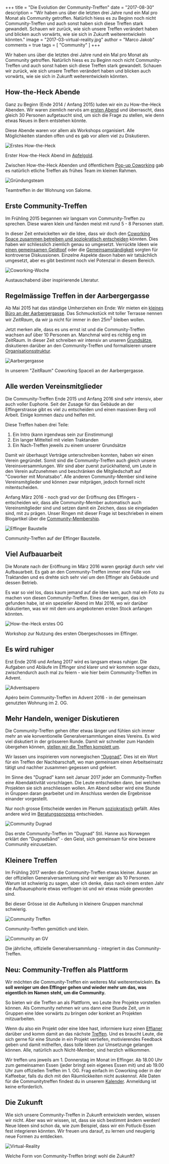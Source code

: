 +++
title = "Die Evolution der Community-Treffen"
date = "2017-08-30"
description = "Wir haben uns über die letzten drei Jahre rund ein Mal pro Monat als Community getroffen. Natürlich hiess es zu Beginn noch nicht Community-Treffen und auch sonst haben sich diese Treffen stark gewandelt. Schauen wir zurück, wie sich unsere Treffen verändert haben und blicken auch vorwärts, wie sie sich in Zukunft weiterentwickeln könnten."
image = "2017-03-virtual-reality.jpg"
author = "Marco Jakob"
comments = true
tags = [ "Community" ]
+++

<div class="lead">
Wir haben uns über die letzten drei Jahre rund ein Mal pro Monat als Community getroffen. Natürlich hiess es zu Beginn noch nicht Community-Treffen und auch sonst haben sich diese Treffen stark gewandelt. Schauen wir zurück, wie sich unsere Treffen verändert haben und blicken auch vorwärts, wie sie sich in Zukunft weiterentwickeln könnten.
</div>


## How-the-Heck Abende

Ganz zu Beginn (Ende 2014 / Anfang 2015) luden wir ein zu How-the-Heck Abenden. Wir waren ziemlich nervös am [ersten Abend](/blog/how-the-heck/) und überrascht, dass gleich 30 Personen aufgetaucht sind, um sich die Frage zu stellen, wie denn etwas Neues in Bern entstehen könnte.

Diese Abende waren vor allem als Workshops organisiert. Alle Möglichkeiten standen offen und es gab vor allem viel zu Diskutieren.

![Erstes How-the-Heck](2014-11-erstes-how-the-heck.jpg)

<p class="image-caption">
  Erster How-the-Heck Abend im <a href="http://www.apfelgold.ch">Apfelgold</a>.
</p>


Zwischen How-the-Heck Abenden und öffentlichem [Pop-up Coworking](/blog/erstes-popup-coworking/) gab es natürlich etliche Treffen als frühes Team im kleinen Rahmen.

![Gründungsteam](2014-12-team-treffen.jpg)

<p class="image-caption">
  Teamtreffen in der Wohnung von Salome.
</p>


## Erste Community-Treffen

Im Frühling 2015 begannen wir langsam von Community-Treffen zu sprechen. Diese waren klein und fanden meist mit rund 5 - 8 Personen statt.

In dieser Zeit entwickelten wir die Idee, dass wir doch den [Coworking Space zusammen betreiben und soziokratisch entscheiden](/blog/coworking-space-zusammen-betreiben/) könnten. Dies haben wir schliesslich ziemlich genau so umgesetzt. Verrückte Ideen wie [einen gemeinsamen Geldtopf](/blog/gemeinsamstaendigkeit/) oder die [Gemeinsamständigkeit](/blog/absurde-idee-gemeinsamstaendigkeit/) sorgten für kontroverse Diskussionen. Einzelne Aspekte davon haben wir tatsächlich umgesetzt, aber es gibt bestimmt noch viel Potenzial in diesem Bereich.

![Coworking-Woche](2015-02-coworking-woche.jpg)

<p class="image-caption">
  Austauschabend über inspirierende Literatur.
</p>


## Regelmässige Treffen in der Aarbergergasse

Ab Mai 2015 hat das ständige Umherziehen ein Ende: Wir mieten ein [kleines Büro an der Aarbergergasse](/blog/aarbergergasse-es-geht-los/). Das Schmuckstück mit toller Terrasse nennen wir *ZeitRaum*, da wir ja nicht für immer in den 25m<sup>2</sup> bleiben wollen.

Jetzt merken alle, dass es uns ernst ist und die Community-Treffen wachsen auf über 10 Personen an. Manchmal wird es richtig eng im ZeitRaum. In dieser Zeit schreiben wir intensiv an unseren [Grundsätze](/blog/grundsaetze/), diskutieren darüber an den Community-Treffen und formalisieren unsere [Organisationsstruktur](/blog/organisation/).

![Aarbergergasse](2015-11-aarbergergasse.jpg)

<p class="image-caption">
  In unserem "ZeitRaum" Coworking Spaceli an der Aarbergergasse.
</p>


## Alle werden Vereinsmitglieder

Die Community-Treffen Ende 2015 und Anfang 2016 sind sehr intensiv, aber auch voller Euphorie. Seit der Zusage für das Gebäude an der Effingerstrasse gibt es viel zu entscheiden und einen massiven Berg voll Arbeit. Einige kommen dazu und helfen mit.

Diese Treffen haben drei Teile:

1. Ein Intro (kann irgendwas sein zur Einstimmung)
2. Ein langer Mittelteil mit vielen Traktanden
3. Ein Nach-Treffen jeweils zu einem unserer Grundsätze

Damit wir überhaupt Verträge unterschreiben konnten, haben wir einen Verein gegründet. Somit sind die Community-Treffen auch gleich unsere Vereinsversammlungen. Wir sind aber zuerst zurückhaltend, um Leute in den Verein aufzunehmen und beschränken die Mitgliedschaft auf "Coworker mit Monatsabo". Alle anderen Community-Member sind keine Vereinsmitglieder und können zwar mitprägen, jedoch formell nicht mitentscheiden.

Anfang März 2016 - noch grad vor der Eröffnung des Effingers - entscheiden wir, dass alle Community-Member automatisch auch Vereinsmitglieder sind und setzen damit ein Zeichen, dass sie eingeladen sind, mit zu prägen. Unser Ringen mit dieser Frage ist beschrieben in einem Blogartikel über die [Community-Membership](/blog/community-membership/).

![Effinger Baustelle](2016-02-community-treffen-effinger-baustelle.jpg)

<p class="image-caption">
  Community-Treffen auf der Effinger Baustelle.
</p>


## Viel Aufbauarbeit

Die Monate nach der Eröffnung im März 2016 waren geprägt durch sehr viel Aufbauarbeit. Es gab an den Community-Treffen immer eine Fülle von Traktanden und es drehte sich sehr viel um den Effinger als Gebäude und dessen Betrieb.

Es war so viel los, dass kaum jemand auf die Idee kam, auch mal ein Foto <i class="fa fa-camera"></i> zu machen von diesen Community-Treffen. Eines der wenigen, das ich gefunden habe, ist ein spezieller Abend im Mai 2016, wo wir darüber diskutierten, was wir mit dem uns angebotenen ersten Stock anfangen könnten.

![How-the-Heck erstes OG](2016-05-how-the-heck-erstes-og.jpg)

<p class="image-caption">
  Workshop zur Nutzung des ersten Obergeschosses im Effinger.
</p>


## Es wird ruhiger

Erst Ende 2016 und Anfang 2017 wird es langsam etwas ruhiger. Die Aufgaben und Abläufe im Effinger sind klarer und wir kommen sogar dazu, zwischendurch auch mal zu feiern - wie hier beim Community-Treffen im Advent.

![Adventsapero](2016-12-adventsapero.jpg)

<p class="image-caption">
  Apéro beim Community-Treffen im Advent 2016 - in der gemeinsam genutzten Wohnung im 2. OG.
</p>


## Mehr Handeln, weniger Diskutieren

Die Community-Treffen gehen öfter etwas länger und fühlen sich immer mehr an wie konventionelle Generalversammlungen eines Vereins. Es wird viel diskutiert in der grösseren Runde. Damit wir schneller zum Handeln übergehen können, [stellen wir die Treffen komplett um](/blog/community-treffen-als-dugnad/).

Wir lassen uns inspirieren vom norwegischen ["Dugnad"](https://en.wikipedia.org/wiki/Communal_work#Norway). Dies ist ein Wort für ein Treffen der Nachbarschaft, wo man gemeinsam einen Arbeitseinsatz tätigt und nachher zusammen gegessen und gefeiert.

Im Sinne des "Dugnad" kann seit Januar 2017 jeder am Community-Treffen eine Abendaktivität vorschlagen. Die Leute entscheiden dann, bei welchen Projekten sie sich anschliessen wollen. Am Abend selber wird eine Stunde in Gruppen daran gearbeitet und im Anschluss werden die Ergebnisse einander vorgestellt.

Nur noch grosse Entscheide werden im Plenum [soziokratisch](/organisation/soziokratie/) gefällt. Alles andere wird im [Beratungsprozess](/organisation/) entschieden.

![Community Dugnad](2017-01-community-dugnad.jpg)

<p class="image-caption">
  Das erste Community-Treffen im "Dugnad" Stil. Hanne aus Norwegen erklärt den "Dugnadsånd" - den Geist, sich gemeinsam für eine bessere Community einzusetzen.
</p>


## Kleinere Treffen

Im Frühling 2017 werden die Community-Treffen etwas kleiner. Ausser an der offiziellen Generalversammlung sind wir weniger als 10 Personen. Warum ist schwierig zu sagen, aber ich denke, dass nach einem ersten Jahr die Aufbaueuphorie etwas verflogen ist und wir etwas müde geworden sind.

Bei dieser Grösse ist die Aufteilung in kleinere Gruppen manchmal schwierig.

![Community Treffen](2017-03-community-treffen.jpg)

<p class="image-caption">
  Community-Treffen gemütlich und klein.
</p>

![Community an GV](2017-04-community-gv.jpg)

<p class="image-caption">
  Die jährliche, offizielle Generalversammlung - integriert in das Community-Treffen.
</p>


## Neu: Community-Treffen als Plattform

Wir möchten die Community-Treffen ein weiteres Mal weiterentwickeln. **Es soll weniger um den Effinger gehen und wieder mehr um das, was eigentlich im Namen steht, um die Community.**

So bieten wir die Treffen an als Plattform, wo Leute ihre Projekte vorstellen können. Als Community nehmen wir uns dann eine Stunde Zeit, um in Gruppen eine Idee vorwärts zu bringen oder konkret an Projekten mitzuarbeiten.

Wenn du also ein Projekt oder eine Idee hast, informiere kurz einen [Effianer](/community/) darüber und komm damit an das nächste [Treffen](/events/). Und es braucht Leute, die sich gerne für eine Stunde in ein Projekt vertiefen, motivierendes Feedback geben und damit mithelfen, dass tolle Ideen zur Umsetzunge gelangen können. Alle, natürlich auch Nicht-Member, sind herzlich willkommen.

Wir treffen uns jeweils am 1. Donnerstag im Monat im Effinger. Ab 18.00 Uhr zum gemeinsamen Essen (jeder bringt sein eigenes Essen mit) und ab 19.00 Uhr zum offiziellen Treffen im 1. OG. Frag einfach im Coworking oder in der Kaffeebar, falls du dich mit den Räumlickkeiten nicht auskennst. Alle Daten für die Communitytreffen findest du in unserem [Kalender](/events/). Anmeldung ist keine erforderlich.


## Die Zukunft

Wie sich unsere Community-Treffen in Zukunft entwickeln werden, wissen wir nicht. Aber was wir wissen, ist, dass sie sich bestimmt ändern werden! Neue Ideen sind schon da, wie zum Beispiel, dass wir ein Potluck-Essen fest integrieren könnten. Wir freuen uns darauf, zu lernen und neugierig neue Formen zu entdecken.

![Virtual-Reality](2017-03-virtual-reality.jpg)

<p class="image-caption">
  Welche Form von Community-Treffen bringt wohl die Zukunft?
</p>
